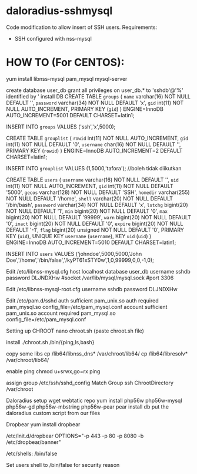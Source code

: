 # daloradius-sshmysql
Code modification to allow insert of SSH users. 
Requirements:
- SSH configured with nss-mysql

# HOW TO (For CENTOS):

yum install libnss-mysql pam_mysql mysql-server

create database user_db
grant all privileges on user_db.* to 'sshdb'@'%' identified by '
install DB
CREATE TABLE `groups` (
`name` varchar(16) NOT NULL DEFAULT '',
`password` varchar(34) NOT NULL DEFAULT 'x',
`gid` int(11) NOT NULL AUTO_INCREMENT,
PRIMARY KEY (`gid`)
) ENGINE=InnoDB AUTO_INCREMENT=5001 DEFAULT CHARSET=latin1;

INSERT INTO `groups` VALUES ('ssh','x',5000);


CREATE TABLE `grouplist` (
`rowid` int(11) NOT NULL AUTO_INCREMENT,
`gid` int(11) NOT NULL DEFAULT '0',
`username` char(16) NOT NULL DEFAULT '',
PRIMARY KEY (`rowid`)
) ENGINE=InnoDB AUTO_INCREMENT=2 DEFAULT CHARSET=latin1;

INSERT INTO `grouplist` VALUES (1,5000,'tafora'); //boleh tidak diikutkan

CREATE TABLE `users` (
`username` varchar(16) NOT NULL DEFAULT '',
`uid` int(11) NOT NULL AUTO_INCREMENT,
`gid` int(11) NOT NULL DEFAULT '5000',
`gecos` varchar(128) NOT NULL DEFAULT 'SSH',
`homedir` varchar(255) NOT NULL DEFAULT '/home',
`shell` varchar(20) NOT NULL DEFAULT '/bin/bash',
`password` varchar(34) NOT NULL DEFAULT 'x',
`lstchg` bigint(20) NOT NULL DEFAULT '1',
`min` bigint(20) NOT NULL DEFAULT '0',
`max` bigint(20) NOT NULL DEFAULT '99999',
`warn` bigint(20) NOT NULL DEFAULT '0',
`inact` bigint(20) NOT NULL DEFAULT '0',
`expire` bigint(20) NOT NULL DEFAULT '-1',
`flag` bigint(20) unsigned NOT NULL DEFAULT '0',
PRIMARY KEY (`uid`),
UNIQUE KEY `username` (`username`),
KEY `uid` (`uid`)
) ENGINE=InnoDB AUTO_INCREMENT=5010 DEFAULT CHARSET=latin1;

INSERT INTO `users` VALUES ('johndoe',5000,5000,'John Doe','/home','/bin/false','/kyPT61xSTY0w',1,0,99999,0,0,-1,0);

Edit /etc/libnss-mysql.cfg
host        localhost
database    user_db
username    sshdb
password    DLJNDXHw
#socket      /var/lib/mysql/mysql.sock
#port        3306

Edit /etc/libnss-mysql-root.cfg
username    sshdb
password    DLJNDXHw

Edit /etc/pam.d/sshd
auth      sufficient   pam_unix.so
auth      required     pam_mysql.so    config_file=/etc/pam_mysql.conf
account   sufficient   pam_unix.so
account   required     pam_mysql.so    config_file=/etc/pam_mysql.conf

Setting up CHROOT
nano chroot.sh (paste chroot.sh file)

install
./chroot.sh /bin/{ping,ls,bash}

copy some libs
cp /lib64/libnss_dns* /var/chroot/lib64/
cp /lib64/libresolv* /var/chroot/lib64/

enable ping
chmod u+srwx,go=rx ping


assign group /etc/ssh/sshd_config
Match Group ssh
	ChrootDirectory /var/chroot

Daloradius setup
wget webtatic repo
yum install php56w php56w-mysql php56w-gd php56w-mbstring php56w-pear
pear install db
put the daloradius custom script from our files


Dropbear
yum install dropbear

/etc/init.d/dropbear
OPTIONS="-p 443 -p 80 -p 8080 -b /etc/dropbear/banner"

/etc/shells:
/bin/false

Set users shell to /bin/false for security reason
